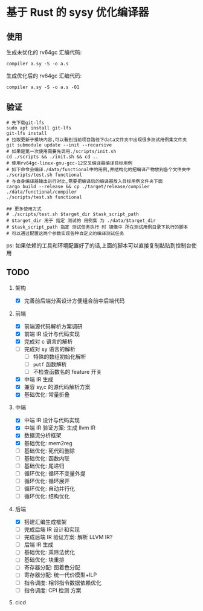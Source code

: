 # 基于 Rust 的 sysy 优化编译器

## 使用

生成未优化的 rv64gc 汇编代码:

`compiler a.sy -S -o a.s`

生成优化后的 rv64gc 汇编代码:

`compiler a.sy -S -o a.s -O1`

## 验证

```
# 先下载git-lfs
sudo apt install git-lfs
git-lfs install
# 拉取更新子模块内容,可以看到当前项目路径下data文件夹中出现很多测试用例集文件夹
git submodule update --init --recursive
# 如果是第一次使用需要先调用./scripts/init.sh
cd ./scripts && ./init.sh && cd ..
# 使用rv64gc-linux-gnu-gcc-12交叉编译器编译目标用例
# 如下命令会编译./data/functional中的用例,并结构化的把编译产物放到各个文件夹中
./scripts/test.sh functional
# 与自身编译器输出进行对比,需要把编译后的编译器放入目标用例文件夹下面
cargo build --release && cp ./target/release/compiler ./data/functional/compiler
./scripts/test.sh functional

## 更多使用方式
# ./scripts/test.sh $target_dir $task_script_path
# $target_dir 用于 指定 测试的 用例集 为 ./data/$target_dir
# $task_script_path 指定 测试任务执行 时 镜像中 所在测试用例目录下执行的脚本
# 可以通过配置这两个参数实现各种自定义的编译测试任务
```

ps: 如果依赖的工具和环境配置好了的话,上面的脚本可以直接复制黏贴到控制台使用

## TODO

1. 架构

   - [x] 完善前后端分离设计方便组合前中后端代码

2. 前端

   - [x] 前端源代码解析方案调研
   - [x] 前端 IR 设计与代码实现
   - [x] 完成对 c 语言的解析
   - [ ] 完成对 sy 语言的解析
     - [ ] 特殊的数组初始化解析
     - [ ] `putf` 函数解析
     - [ ] 不检查函数名的 feature 开关
   - [x] 中端 IR 生成
   - [x] 兼容 sy,c 的源代码解析方案
   - [x] 基础优化: 常量折叠

3. 中端

   - [x] 中端 IR 设计与代码实现
   - [x] 中端 IR 验证方案: 生成 llvm IR
   - [x] 数据流分析框架
   - [x] 基础优化: mem2reg
   - [ ] 基础优化: 死代码删除
   - [ ] 基础优化: 函数内联
   - [ ] 基础优化: 尾递归
   - [ ] 循环优化: 循环不变量外提
   - [ ] 循环优化: 循环展开
   - [ ] 循环优化: 自动并行化
   - [ ] 循环优化: 结构优化

4. 后端

   - [x] 搭建汇编生成框架
   - [ ] 完成后端 IR 设计和实现
   - [ ] 完成后端 IR 验证方案: 解析 LLVM IR?
   - [ ] 后端 IR 生成
   - [ ] 基础优化: 乘除法优化
   - [ ] 基础优化: 块重排
   - [ ] 寄存器分配: 图着色分配
   - [ ] 寄存器分配: 统一代价模型+ILP
   - [ ] 指令调度: 相邻指令数据依赖优化
   - [ ] 指令调度: CPI 检测 方案

5. cicd
